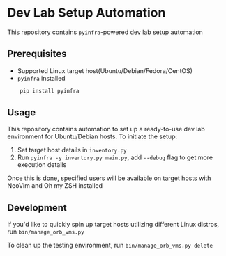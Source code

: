 # Dev Lab Setup Automation

This repository contains `pyinfra`-powered dev lab setup automation

## Prerequisites

* Supported Linux target host(Ubuntu/Debian/Fedora/CentOS)
* `pyinfra` installed

```sh
    pip install pyinfra
```

## Usage

This repository contains automation to set up a ready-to-use dev lab environment for Ubuntu/Debian hosts.
To initiate the setup:

1. Set target host details in `inventory.py`
2. Run `pyinfra -y inventory.py main.py`, add `--debug` flag to get more execution details

Once this is done, specified users will be available on target hosts with NeoVim and Oh my ZSH installed

## Development

If you'd like to quickly spin up target hosts utilizing different Linux distros,
run `bin/manage_orb_vms.py`

To clean up the testing environment, run `bin/manage_orb_vms.py delete`
